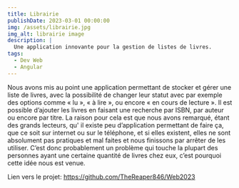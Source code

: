 ```yaml
---
title: Librairie
publishDate: 2023-03-01 00:00:00
img: /assets/librairie.jpg
img_alt: librairie image
description: |
  Une application innovante pour la gestion de listes de livres.
tags:
  - Dev Web
  - Angular
---
```


Nous avons mis au point une application permettant de stocker et gérer une liste de livres, avec la possibilité de changer leur statut avec par exemple des options comme « lu », « à lire », ou encore « en cours de lecture ». Il est possible d’ajouter les livres en faisant une recherche par ISBN, par auteur ou encore par titre. La raison pour cela est que nous avons remarqué, étant des grands lecteurs, qu' il existe peu d’application permettant de faire ça, que ce soit sur internet ou sur le téléphone, et si elles existent, elles ne sont absolument pas pratiques et mal faites et nous finissons par arrêter de les utiliser. C’est donc probablement un problème qui touche la plupart des personnes ayant une certaine quantité de livres chez eux, c’est pourquoi cette idée nous est venue.


Lien vers le projet: https://github.com/TheReaper846/Web2023